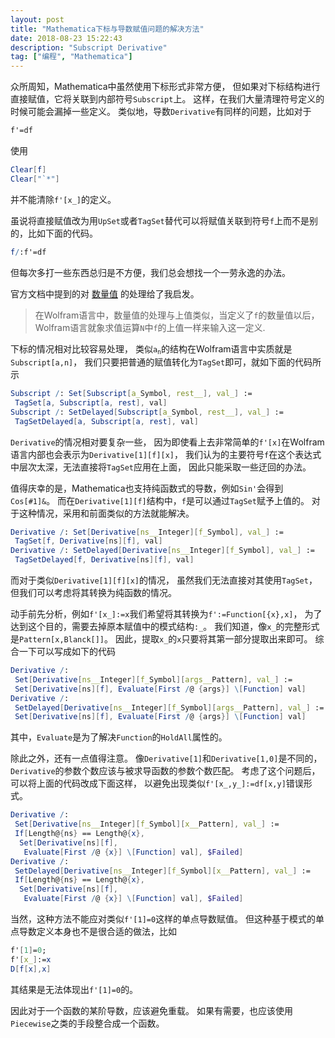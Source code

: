 ```yaml
---
layout: post
title: "Mathematica下标与导数赋值问题的解决方法"
date: 2018-08-23 15:22:43
description: "Subscript Derivative"
tag: ["编程", "Mathematica"]
---
```


众所周知，Mathematica中虽然使用下标形式非常方便，
但如果对下标结构进行直接赋值，它将关联到内部符号`Subscript`上。
这样，在我们大量清理符号定义的时候可能会漏掉一些定义。
类似地，导数`Derivative`有同样的问题，比如对于

```mathematica
f'=df
```

使用

```mathematica
Clear[f]
Clear["`*"]
```

并不能清除`f'[x_]`的定义。 

虽说将直接赋值改为用`UpSet`或者`TagSet`替代可以将赋值关联到符号`f`上而不是别的，比如下面的代码。

```mathematica
f/:f'=df
```

但每次多打一些东西总归是不方便，我们总会想找一个一劳永逸的办法。

官方文档中提到的对
[数量值](http://reference.wolfram.com/language/tutorial/DefiningNumericalValues.html)
的处理给了我启发。

> 在Wolfram语言中，数量值的处理与上值类似，当定义了`f`的数量值以后，
> Wolfram语言就象求值运算`N`中`f`的上值一样来输入这一定义.

下标的情况相对比较容易处理，
类似<code><span>a</span><sub>n</sub></code>的结构在Wolfram语言中实质就是`Subscript[a,n]`，
我们只要把普通的赋值转化为`TagSet`即可，就如下面的代码所示

```mathematica
Subscript /: Set[Subscript[a_Symbol, rest__], val_] := 
 TagSet[a, Subscript[a, rest], val]
Subscript /: SetDelayed[Subscript[a_Symbol, rest__], val_] := 
 TagSetDelayed[a, Subscript[a, rest], val]
```

`Derivative`的情况相对要复杂一些，
因为即使看上去非常简单的`f'[x]`在Wolfram语言内部也会表示为`Derivative[1][f][x]`，
我们认为的主要符号`f`在这个表达式中层次太深，无法直接将`TagSet`应用在上面，
因此只能采取一些迂回的办法。

值得庆幸的是，Mathematica也支持纯函数式的导数，例如`Sin'`会得到`Cos[#1]&`。
而在`Derivative[1][f]`结构中，`f`是可以通过`TagSet`赋予上值的。
对于这种情况，采用和前面类似的方法就能解决。

```mathematica
Derivative /: Set[Derivative[ns__Integer][f_Symbol], val_] := 
 TagSet[f, Derivative[ns][f], val]
Derivative /: SetDelayed[Derivative[ns__Integer][f_Symbol], val_] := 
 TagSetDelayed[f, Derivative[ns][f], val]
```

而对于类似`Derivative[1][f][x]`的情况，
虽然我们无法直接对其使用`TagSet`，但我们可以考虑将其转换为纯函数的情况。

动手前先分析，例如`f'[x_]:=x`我们希望将其转换为`f':=Function[{x},x]`，
为了达到这个目的，需要去掉原本赋值中的模式结构`:_`。
我们知道，像`x_`的完整形式是`Pattern[x,Blanck[]]`。
因此，提取`x_`的`x`只要将其第一部分提取出来即可。
综合一下可以写成如下的代码

```mathematica
Derivative /: 
 Set[Derivative[ns__Integer][f_Symbol][args__Pattern], val_] := 
 Set[Derivative[ns][f], Evaluate[First /@ {args}] \[Function] val]
Derivative /: 
 SetDelayed[Derivative[ns__Integer][f_Symbol][args__Pattern], val_] := 
 Set[Derivative[ns][f], Evaluate[First /@ {args}] \[Function] val]
```

其中，`Evaluate`是为了解决`Function`的`HoldAll`属性的。

除此之外，还有一点值得注意。
像`Derivative[1]`和`Derivative[1,0]`是不同的，
`Derivative`的参数个数应该与被求导函数的参数个数匹配。
考虑了这个问题后，可以将上面的代码改成下面这样，
以避免出现类似`f'[x_,y_]:=df[x,y]`错误形式。

```mathematica
Derivative /: 
 Set[Derivative[ns__Integer][f_Symbol][x__Pattern], val_] := 
 If[Length@{ns} == Length@{x}, 
  Set[Derivative[ns][f], 
   Evaluate[First /@ {x}] \[Function] val], $Failed]
Derivative /: 
 SetDelayed[Derivative[ns__Integer][f_Symbol][x__Pattern], val_] := 
 If[Length@{ns} == Length@{x}, 
  Set[Derivative[ns][f], 
   Evaluate[First /@ {x}] \[Function] val], $Failed]
```

当然，这种方法不能应对类似`f'[1]=0`这样的单点导数赋值。
但这种基于模式的单点导数定义本身也不是很合适的做法，比如

```mathematica
f'[1]=0;
f'[x_]:=x
D[f[x],x]
```

其结果是无法体现出`f'[1]=0`的。

因此对于一个函数的某阶导数，应该避免重载。
如果有需要，也应该使用`Piecewise`之类的手段整合成一个函数。

